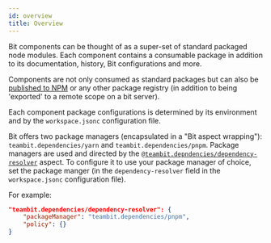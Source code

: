 ```yaml
---
id: overview
title: Overview
---
```


Bit components can be thought of as a super-set of standard packaged node modules. Each component contains a consumable package in addition to its documentation, history, Bit configurations and more.

Components are not only consumed as standard packages but can also be [published to NPM](/packages/publish-to-npm) or any other package registry (in addition to being 'exported' to a remote scope on a bit server).

Each component package configurations is determined by its environment and by the `workspace.jsonc` configuration file.

Bit offers two package managers (encapsulated in a "Bit aspect wrapping"): `teambit.dependencies/yarn` and `teambit.dependencies/pnpm`. Package managers are used and directed by the [`@teambit.depndencies/dependency-resolver`](/dependency-resolver/overview) aspect. To configure it to use your package manager of choice, set the package manger (in the `dependency-resolver` field in the `workspace.jsonc` configuration file).

For example:

```json
"teambit.dependencies/dependency-resolver": {
    "packageManager": "teambit.dependencies/pnpm",
    "policy": {}
}
```
